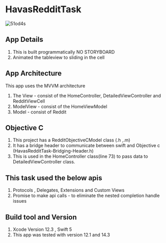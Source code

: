 # HavasRedditTask

![51od4s](https://user-images.githubusercontent.com/10080531/111077197-fe9c1e00-84c5-11eb-932d-0183e01b1507.gif)


## App Details
1. This is built programmatically NO STORYBOARD 
2. Animated the tableview to sliding in the cell 

## App Architecture
This app uses the MVVM architecture
1. The View - consist of the HomeController, DetailedViewController and RedditViewCell 
2. ModelView - consist of the HomeViewModel
3. Model - consist of Reddit

## Objective C 
1. This project has a RedditObjectiveCModel class (.h ,.m) 
2. It has a bridge header to communicate between swift and Objective c (HavasRedditTask-Bridging-Header.h)
3. This is used in the HomeController class(line 73) to pass data to DetailedViewController class.



## This task used the below apis 
1. Protocols , Delegates, Extensions and  Custom Views 
2. Promise to make api calls - to eliminate the nested completion handle issues 


## Build tool and Version
  1. Xcode Version 12.3 , Swift 5 
  2. This app was tested with version 12.1 and  14.3 
